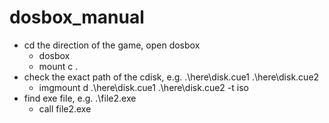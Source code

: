 # dosbox_manual
- cd the direction of the game, open dosbox
	- dosbox
	- mount c .
- check the exact path of the cdisk, e.g. .\here\disk.cue1 .\here\disk.cue2
	- imgmount d .\here\disk.cue1 .\here\disk.cue2 -t iso
- find exe file, e.g. .\file2.exe
    - call file2.exe 
